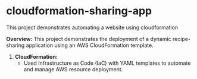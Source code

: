 # cloudformation-sharing-app
This project demonstrates automating a website using cloudformation 

**Overview:** This project demonstrates the deployment of a dynamic recipe-sharing application using an AWS CloudFormation template. 

1. **CloudFormation:** 
   - Used Infrastructure as Code (IaC) with YAML templates to automate and manage AWS resource deployment.
